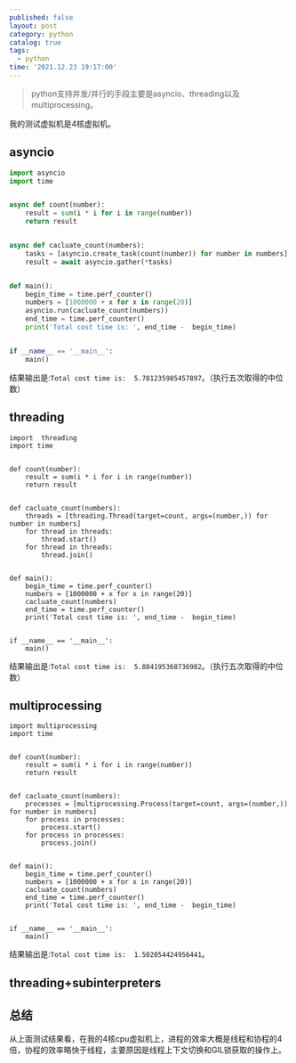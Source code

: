 ```yaml
---
published: false
layout: post
category: python
catalog: true
tags:
  - python
time: '2021.12.23 19:17:00'
---
```

> python支持并发/并行的手段主要是asyncio、threading以及multiprocessing。

我的测试虚拟机是4核虚拟机。

## asyncio
```python
import asyncio
import time


async def count(number):
    result = sum(i * i for i in range(number))
    return result


async def cacluate_count(numbers):
    tasks = [asyncio.create_task(count(number)) for number in numbers]
    result = await asyncio.gather(*tasks)


def main():
    begin_time = time.perf_counter()
    numbers = [1000000 + x for x in range(20)]
    asyncio.run(cacluate_count(numbers))
    end_time = time.perf_counter()
    print('Total cost time is: ', end_time -  begin_time)


if __name__ == '__main__':
    main()
```
结果输出是:`Total cost time is:  5.781235985457897`。（执行五次取得的中位数）

## threading
```
import  threading
import time


def count(number):
    result = sum(i * i for i in range(number))
    return result


def cacluate_count(numbers):
    threads = [threading.Thread(target=count, args=(number,)) for number in numbers]
    for thread in threads:
        thread.start()
    for thread in threads:
        thread.join()


def main():
    begin_time = time.perf_counter()
    numbers = [1000000 + x for x in range(20)]
    cacluate_count(numbers)
    end_time = time.perf_counter()
    print('Total cost time is: ', end_time -  begin_time)


if __name__ == '__main__':
    main()
```
结果输出是:`Total cost time is:  5.884195368736982`。（执行五次取得的中位数）

## multiprocessing
```
import multiprocessing
import time


def count(number):
    result = sum(i * i for i in range(number))
    return result


def cacluate_count(numbers):
    processes = [multiprocessing.Process(target=count, args=(number,)) for number in numbers]
    for process in processes:
        process.start()
    for process in processes:
        process.join()


def main():
    begin_time = time.perf_counter()
    numbers = [1000000 + x for x in range(20)]
    cacluate_count(numbers)
    end_time = time.perf_counter()
    print('Total cost time is: ', end_time -  begin_time)


if __name__ == '__main__':
    main()
```
结果输出是:`Total cost time is:  1.502054424956441`。


## threading+subinterpreters

## 总结
从上面测试结果看，在我的4核cpu虚拟机上，进程的效率大概是线程和协程的4倍，协程的效率略快于线程，主要原因是线程上下文切换和GIL锁获取的操作上。
